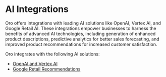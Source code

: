<a id="integrations-ai-solutions"></a>

# AI Integrations

Oro offers integrations with leading AI solutions like OpenAI, Vertex AI, and Google Retail AI. These integrations empower businesses to harness the benefits of advanced AI technologies, including generation of enhanced product descriptions, predictive analytics for better sales forecasting, and improved product recommendations for increased customer satisfaction.

Oro integrates with the following AI solutions:

* [OpenAI and Vertex AI](ai-generation.md#integrations-ai-generation)
* [Google Retail Recommendations](google-retail.md#integrations-misc-google-retail-recommendations)
